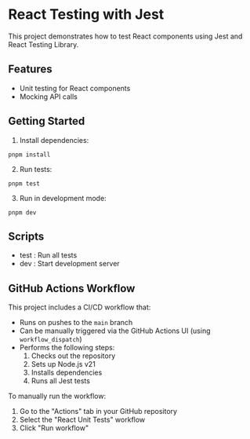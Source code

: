 # React Testing with Jest

This project demonstrates how to test React components using Jest and React Testing Library.

## Features

- Unit testing for React components
- Mocking API calls

## Getting Started

1. Install dependencies:

```
pnpm install
```

2. Run tests:

```
pnpm test
```

3. Run in development mode:

```
pnpm dev
```

## Scripts

- test : Run all tests
- dev : Start development server

## GitHub Actions Workflow

This project includes a CI/CD workflow that:

- Runs on pushes to the `main` branch
- Can be manually triggered via the GitHub Actions UI (using `workflow_dispatch`)
- Performs the following steps:
  1. Checks out the repository
  2. Sets up Node.js v21
  3. Installs dependencies
  4. Runs all Jest tests

To manually run the workflow:

1. Go to the "Actions" tab in your GitHub repository
2. Select the "React Unit Tests" workflow
3. Click "Run workflow"
